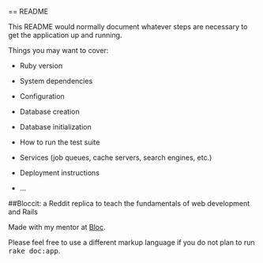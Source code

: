 == README

This README would normally document whatever steps are necessary to get the
application up and running.

Things you may want to cover:

* Ruby version

* System dependencies

* Configuration

* Database creation

* Database initialization

* How to run the test suite

* Services (job queues, cache servers, search engines, etc.)

* Deployment instructions

* ...

##Bloccit: a  Reddit replica to teach the fundamentals of web development and Rails

Made with my mentor at [Bloc](http://bloc.io).


Please feel free to use a different markup language if you do not plan to run
<tt>rake doc:app</tt>.
